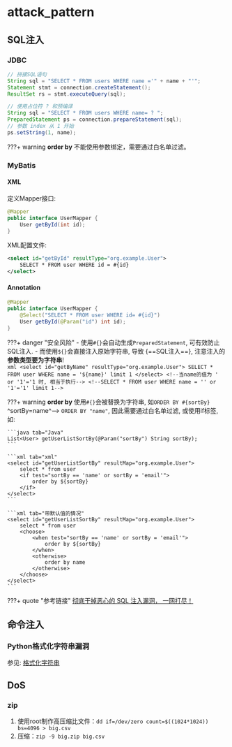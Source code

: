 # attack_pattern

## SQL注入

### JDBC

```java tab="错误的做法"
// 拼接SQL语句
String sql = "SELECT * FROM users WHERE name ='" + name + "'";
Statement stmt = connection.createStatement();
ResultSet rs = stmt.executeQuery(sql);
```

```java tab="推荐的做法"
// 使用占位符 ? 和预编译
String sql = "SELECT * FROM users WHERE name= ? ";
PreparedStatement ps = connection.prepareStatement(sql);
// 参数 index 从 1 开始
ps.setString(1, name);
```

???+ warning
    **order by** 不能使用参数绑定，需要通过白名单过滤。


### MyBatis

#### XML

定义Mapper接口:

```java
@Mapper
public interface UserMapper {
    User getById(int id);
}
```

XML配置文件:

```xml
<select id="getById" resultType="org.example.User">
    SELECT * FROM user WHERE id = #{id}
</select>
```

#### Annotation

```java
@Mapper
public interface UserMapper {
    @Select("SELECT * FROM user WHERE id= #{id}")
    User getById(@Param("id") int id);
}
```

???+ danger "安全风险"
    - 使用`#{}`会自动生成`PreparedStatement`, 可有效防止SQL注入.
    - 而使用`${}`会直接注入原始字符串, 导致 {==SQL注入==}, 注意注入的 **参数类型要为字符串**!  
        ```xml
        <select id="getByName" resultType="org.example.User">
            SELECT * FROM user WHERE name = '${name}' limit 1
        </select>
        <!--当name的值为 ' or '1'='1 时, 相当于执行-->
        <!--SELECT * FROM user WHERE name = '' or '1'='1' limit 1-->
        ```

???+ warning
    **order by** 使用`#{}`会被替换为字符串, 如`ORDER BY #{sortBy}`  ^sortBy=name^-->  `ORDER BY "name"`, 因此需要通过白名单过滤, 或使用if标签, 如:

    ```java tab="Java"
    List<User> getUserListSortBy(@Param("sortBy") String sortBy);
    ```

    ```xml tab="xml"
    <select id="getUserListSortBy" resultMap="org.example.User">
        select * from user
        <if test="sortBy == 'name' or sortBy = 'email'">
            order by ${sortBy}
        </if>
    </select>
    ```

    ```xml tab="带默认值的情况"
    <select id="getUserListSortBy" resultMap="org.example.User">
        select * from user
        <choose>
            <when test="sortBy == 'name' or sortBy = 'email'">
                order by ${sortBy}
            </when>
            <otherwise>
                order by name
            </otherwise>
        </choose>
    </select>
    ```


???+ quote "参考链接"
    [彻底干掉恶心的 SQL 注入漏洞， 一网打尽！](https://mp.weixin.qq.com/s/hdOnO-tSGkQp0Wq3wcsIkw)


## 命令注入

### Python格式化字符串漏洞

参见: [格式化字符串](../../coding/python/0x01_datatype/#_3)


## DoS

### zip

1. 使用root制作高压缩比文件：`dd if=/dev/zero count=$((1024*1024)) bs=4096 > big.csv`
1. 压缩：`zip -9 big.zip big.csv`
